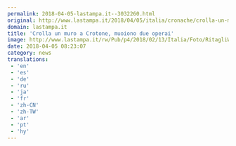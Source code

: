 ```yaml
---
permalink: 2018-04-05-lastampa.it--3032260.html
original: http://www.lastampa.it/2018/04/05/italia/cronache/crolla-un-muro-a-crotone-muoiono-due-operai-qHOB8FqYj3DrD4ahrevXdI/pagina.html
domain: lastampa.it
title: 'Crolla un muro a Crotone, muoiono due operai'
image: http://www.lastampa.it/rw/Pub/p4/2018/02/13/Italia/Foto/RitagliWeb/da93dae8-38a6-11e8-a5f9-ac7e7227f5ac_8EM1D13S6916-k0mE-U1110269050374ysB-1024x576%40LaStampa.it.jpg
date: 2018-04-05 08:23:07
category: news
translations: 
 - 'en'
 - 'es'
 - 'de'
 - 'ru'
 - 'ja'
 - 'fr'
 - 'zh-CN'
 - 'zh-TW'
 - 'ar'
 - 'pt'
 - 'hy'
---
```



